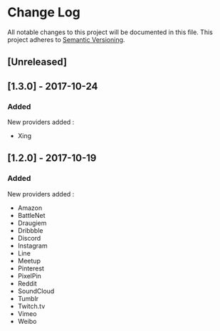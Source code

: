 # Change Log

All notable changes to this project will be documented in this file. This project adheres to [Semantic Versioning](http://semver.org/).


## [Unreleased]

## [1.3.0] - 2017-10-24
### Added
New providers added :
- Xing


## [1.2.0] - 2017-10-19
### Added
New providers added :
- Amazon
- BattleNet
- Draugiem
- Dribbble
- Discord
- Instagram
- Line
- Meetup
- Pinterest
- PixelPin
- Reddit
- SoundCloud		
- Tumblr
- Twitch.tv
- Vimeo
- Weibo

